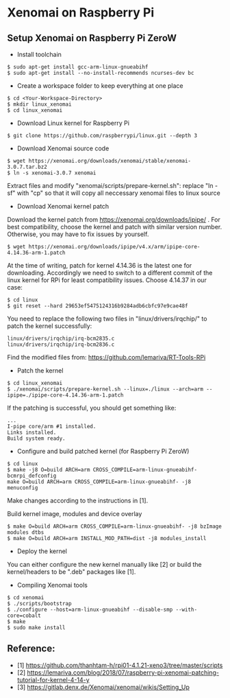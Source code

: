 # Xenomai on Raspberry Pi

## Setup Xenomai on Raspberry Pi ZeroW

* Install toolchain

```
$ sudo apt-get install gcc-arm-linux-gnueabihf
$ sudo apt-get install --no-install-recommends ncurses-dev bc
```

* Create a workspace folder to keep everything at one place

```
$ cd <Your-Workspace-Directory>
$ mkdir linux_xenomai
$ cd linux_xenomai
```

* Download Linux kernel for Raspberry Pi 
  
```
$ git clone https://github.com/raspberrypi/linux.git --depth 3
```

* Download Xenomai source code 

```
$ wget https://xenomai.org/downloads/xenomai/stable/xenomai-3.0.7.tar.bz2
$ ln -s xenomai-3.0.7 xenomai
```

Extract files and modify "xenomai/scripts/prepare-kernel.sh": replace "ln -sf" with "cp" so that it will copy all neccessary xenomai files to linux source

* Download Xenomai kernel patch

Download the kernel patch from https://xenomai.org/downloads/ipipe/ . For best compatibility, choose the kernel and patch with similar version number. Otherwise, you may have to fix issues by yourself.

```
$ wget https://xenomai.org/downloads/ipipe/v4.x/arm/ipipe-core-4.14.36-arm-1.patch
```

At the time of writing, patch for kernel 4.14.36 is the latest one for downloading. Accordingly we need to switch to a different commit of the linux kernel for RPi for least compatibility issues. Choose 4.14.37 in our case:

```
$ cd linux
$ git reset --hard 29653ef5475124316b9284adb6cbfc97e9cae48f
```

You need to replace the following two files in "linux/drivers/irqchip/" to patch the kernel successfully:

```
linux/drivers/irqchip/irq-bcm2835.c
linux/drivers/irqchip/irq-bcm2836.c
```

Find the modified files from: https://github.com/lemariva/RT-Tools-RPi

* Patch the kernel

```
$ cd linux_xenomai
$ ./xenomai/scripts/prepare-kernel.sh --linux=./linux --arch=arm --ipipe=./ipipe-core-4.14.36-arm-1.patch
```

If the patching is successful, you should get something like:

```
...
I-pipe core/arm #1 installed.
Links installed.
Build system ready.
```

* Configure and build patched kernel (for Raspberry Pi ZeroW)

```
$ cd linux
$ make -j8 O=build ARCH=arm CROSS_COMPILE=arm-linux-gnueabihf- bcmrpi_defconfig
make O=build ARCH=arm CROSS_COMPILE=arm-linux-gnueabihf- -j8 menuconfig
```

Make changes according to the instructions in [1].

Build kernel image, modules and device overlay

```
$ make O=build ARCH=arm CROSS_COMPILE=arm-linux-gnueabihf- -j8 bzImage modules dtbs
$ make O=build ARCH=arm INSTALL_MOD_PATH=dist -j8 modules_install
```

* Deploy the kernel

You can either configure the new kernel manually like [2] or build the kernel/headers to be ".deb" packages like [1].

* Compiling Xenomai tools

```
$ cd xenomai
$ ./scripts/bootstrap
$ ./configure --host=arm-linux-gnueabihf --disable-smp --with-core=cobalt
$ make
$ sudo make install
```

## Reference:

* [1] https://github.com/thanhtam-h/rpi01-4.1.21-xeno3/tree/master/scripts
* [2] https://lemariva.com/blog/2018/07/raspberry-pi-xenomai-patching-tutorial-for-kernel-4-14-y
* [3] https://gitlab.denx.de/Xenomai/xenomai/wikis/Setting_Up
  
